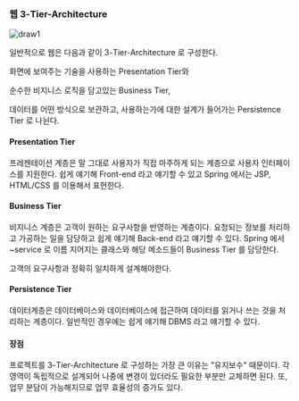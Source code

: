 ### 웹 3-Tier-Architecture

![draw1](https://user-images.githubusercontent.com/59816811/103731742-3c457c00-5029-11eb-9005-27cf53786e29.png)

일반적으로 웹은 다음과 같이 3-Tier-Architecture 로 구성한다.

화면에 보여주는 기술을 사용하는 Presentation Tier와

순수한 비지니스 로직을 담고있는 Business Tier,

데이터를 어떤 방식으로 보관하고, 사용하는가에 대한 설계가 들어가는 Persistence Tier 로 나뉜다.

#### Presentation Tier

프레젠테이션 계층은 말 그대로 사용자가 직접 마주하게 되는 계층으로 사용자 인터페이스를 지원한다. 쉽게 얘기해 Front-end 라고 얘기할 수 있고 Spring 에서는 JSP, HTML/CSS 를 이용해서 표현한다.



#### Business Tier

비지니스 계층은 고객이 원하는 요구사항을 반영하는 계층이다. 요청되는 정보를 처리하고 가공하는 일을 담당하고 쉽게 얘기해 Back-end 라고 얘기할 수 있다. Spring 에서 ~service 로 이름 지어지는 클래스와 해당 메소드들이 Business Tier 를 담당한다.

고객의 요구사항과 정확히 일치하게 설계해야한다.



#### Persistence Tier

데이터계층은 데이터베이스와 데이터베이스에 접근하여 데이터를 읽거나 쓰는 것을 처리하는 계층이다. 일반적인 경우에는 쉽게 얘기해 DBMS 라고 얘기할 수 있다.



#### 장점

프로젝트를 3-Tier-Architecture 로 구성하는 가장 큰 이유는 "유지보수" 때문이다. 각 영역이 독립적으로 설계되어 나중에 변경이 있더라도 필요한 부분만 교체하면 된다. 또, 업무 분담이 가능해지므로 업무 효율성의 증가도 있다. 

